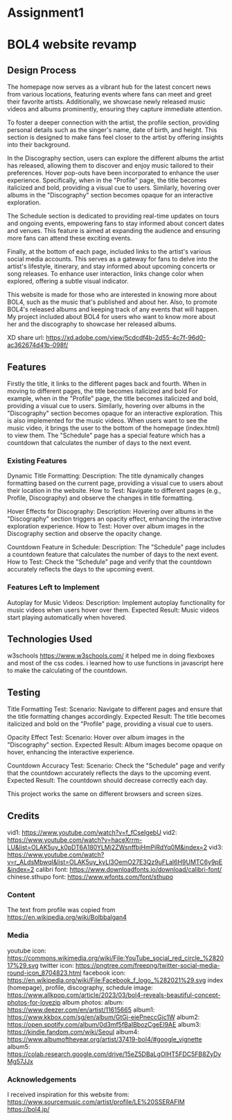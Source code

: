 # Assignment1
# BOL4 website revamp

## Design Process
The homepage now serves as a vibrant hub for the latest concert news from various locations, featuring events where fans can meet and greet their favorite artists. Additionally, we showcase newly released music videos and albums prominently, ensuring they capture immediate attention.

To foster a deeper connection with the artist, the profile section, providing personal details such as the singer's name, date of birth, and height. This section is designed to make fans feel closer to the artist by offering insights into their background.

In the Discography section, users can explore the different albums the artist has released, allowing them to discover and enjoy music tailored to their preferences. Hover pop-outs have been incorporated to enhance the user experience. Specifically, when in the "Profile" page, the title becomes italicized and bold, providing a visual cue to users. Similarly, hovering over albums in the "Discography" section becomes opaque for an interactive exploration.

The Schedule section is dedicated to providing real-time updates on tours and ongoing events, empowering fans to stay informed about concert dates and venues. This feature is aimed at expanding the audience and ensuring more fans can attend these exciting events.

Finally, at the bottom of each page, included links to the artist's various social media accounts. This serves as a gateway for fans to delve into the artist's lifestyle, itinerary, and stay informed about upcoming concerts or song releases. To enhance user interaction, links change color when explored, offering a subtle visual indicator.

This website is made for those who are interested in knowing more about BOL4, such as the music that's published and about her. Also, to promote BOL4's released albums and keeping track of any events that will happen. My project included about BOL4 for users who want to know more about her and the discography to showcase her released albums.

XD share url: https://xd.adobe.com/view/5cdcdf4b-2d55-4c7f-96d0-ac362674d41b-098f/

## Features
Firstly the title, it links to the different pages back and fourth. When in moving to different pages, the title becomes italicized and bold For example, when in the "Profile" page, the title becomes italicized and bold, providing a visual cue to users. Similarly, hovering over albums in the "Discography" section becomes opaque for an interactive exploration. This is also implemented for the music videos. When users want to see the music video, it brings the user to the bottom of the homepage (index.html) to view them. The "Schedule" page has a special feature which has a countdown that calculates the number of days to the next event.

### Existing Features
Dynamic Title Formatting:
Description: The title dynamically changes formatting based on the current page, providing a visual cue to users about their location in the website.
How to Test: Navigate to different pages (e.g., Profile, Discography) and observe the changes in title formatting.

Hover Effects for Discography:
Description: Hovering over albums in the "Discography" section triggers an opacity effect, enhancing the interactive exploration experience.
How to Test: Hover over album images in the Discography section and observe the opacity change.

Countdown Feature in Schedule:
Description: The "Schedule" page includes a countdown feature that calculates the number of days to the next event.
How to Test: Check the "Schedule" page and verify that the countdown accurately reflects the days to the upcoming event.

### Features Left to Implement
Autoplay for Music Videos:
Description: Implement autoplay functionality for music videos when users hover over them.
Expected Result: Music videos start playing automatically when hovered.

## Technologies Used
w3schools https://www.w3schools.com/
it helped me in doing flexboxes and most of the css codes.
i learned how to use functions in javascript here to make the calculating of the countdown.

## Testing
Title Formatting Test:
Scenario: Navigate to different pages and ensure that the title formatting changes accordingly.
Expected Result: The title becomes italicized and bold on the "Profile" page, providing a visual cue to users.

Opacity Effect Test:
Scenario: Hover over album images in the "Discography" section.
Expected Result: Album images become opaque on hover, enhancing the interactive experience.

Countdown Accuracy Test:
Scenario: Check the "Schedule" page and verify that the countdown accurately reflects the days to the upcoming event.
Expected Result: The countdown should decrease correctly each day.

This project works the same on different browsers and screen sizes.

## Credits
vid1: https://www.youtube.com/watch?v=f_fCseIgebU
vid2: https://www.youtube.com/watch?v=haceXrrm-LU&list=OLAK5uy_k0pDT6A180YLMj2ZWsnffbjHmPjRdYq0M&index=2
vid3: https://www.youtube.com/watch?v=r_ALdsMbwqI&list=OLAK5uy_kyLl3OemO27E3Qz9uFLal6H9UMTC6y9pE&index=2
calibri font: https://www.downloadfonts.io/download/calibri-font/
chinese.sthupo font: https://www.wfonts.com/font/sthupo

### Content
The text from profile was copied from https://en.wikipedia.org/wiki/Bolbbalgan4

### Media
youtube icon: https://commons.wikimedia.org/wiki/File:YouTube_social_red_circle_%282017%29.svg
twitter icon: https://pngtree.com/freepng/twitter-social-media-round-icon_8704823.html
facebook icon: https://en.wikipedia.org/wiki/File:Facebook_f_logo_%282021%29.svg
index (homepage), profile, discography, schedule image: https://www.allkpop.com/article/2023/03/bol4-reveals-beautiful-concept-photos-for-lovezip
album photos: 
album: https://www.deezer.com/en/artist/11615665
album1: https://www.kkbox.com/sg/en/album/GtGj-eiePneccGic1W
album2: https://open.spotify.com/album/0d3mf5fBaIBbozCgeEI9AE
album3: https://kindie.fandom.com/wiki/Seoul
album4: https://www.albumoftheyear.org/artist/37419-bol4/#google_vignette
album5: https://colab.research.google.com/drive/15eZ5DBaLgOIHT5FDC5FB8ZyDyMg57JJx

### Acknowledgements
I received inspiration for this website from: 
https://www.sourcemusic.com/artist/profile/LE%20SSERAFIM
https://bol4.jp/